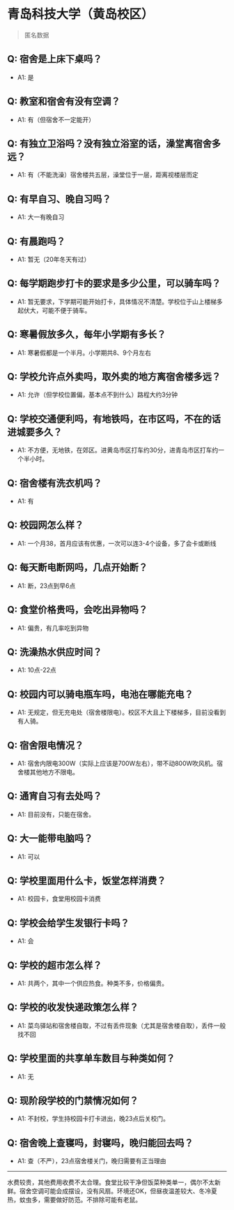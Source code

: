 # 青岛科技大学（黄岛校区）
> 匿名数据
## Q: 宿舍是上床下桌吗？
- A1: 是
## Q: 教室和宿舍有没有空调？
- A1: 有（但宿舍不一定能开）
## Q: 有独立卫浴吗？没有独立浴室的话，澡堂离宿舍多远？
- A1: 有（不能洗澡）宿舍楼共五层，澡堂位于一层，距离视楼层而定
## Q: 有早自习、晚自习吗？
- A1: 大一有晚自习
## Q: 有晨跑吗？
- A1: 暂无（20年冬天有过）
## Q: 每学期跑步打卡的要求是多少公里，可以骑车吗？
- A1: 暂无要求，下学期可能开始打卡，具体情况不清楚。学校位于山上楼梯多起伏大，可能不便于骑车。
## Q: 寒暑假放多久，每年小学期有多长？
- A1: 寒暑假都是一个半月。小学期共8、9个月左右
## Q: 学校允许点外卖吗，取外卖的地方离宿舍楼多远？
- A1: 允许（但学校位置偏，基本点不到什么）路程大约3分钟
## Q: 学校交通便利吗，有地铁吗，在市区吗，不在的话进城要多久？
- A1: 不方便，无地铁，在郊区。进黄岛市区打车约30分，进青岛市区打车约一个半小时。
## Q: 宿舍楼有洗衣机吗？
- A1: 有
## Q: 校园网怎么样？
- A1: 一个月38，首月应该有优惠，一次可以连3-4个设备，多了会卡或断线
## Q: 每天断电断网吗，几点开始断？
- A1: 断，23点到早6点
## Q: 食堂价格贵吗，会吃出异物吗？
- A1: 偏贵，有几率吃到异物
## Q: 洗澡热水供应时间？
- A1: 10点-22点
## Q: 校园内可以骑电瓶车吗，电池在哪能充电？
- A1: 无规定，但无充电处（宿舍楼限电）。校区不大且上下楼梯多，目前没看到有人骑。
## Q: 宿舍限电情况？
- A1: 宿舍内限电300W（实际上应该是700W左右），带不动800W吹风机。宿舍楼其他地方不限电。
## Q: 通宵自习有去处吗？
- A1: 目前没有，只能在宿舍。
## Q: 大一能带电脑吗？
- A1: 可以
## Q: 学校里面用什么卡，饭堂怎样消费？
- A1: 校园卡，食堂用校园卡消费
## Q: 学校会给学生发银行卡吗？
- A1: 会
## Q: 学校的超市怎么样？
- A1: 共两个，其中一个供应热食。种类不多，价格偏贵。
## Q: 学校的收发快递政策怎么样？
- A1: 菜鸟驿站和宿舍楼自取，不过有丢件现象（尤其是宿舍楼自取），丢件一般找不回
## Q: 学校里面的共享单车数目与种类如何？
- A1: 无
## Q: 现阶段学校的门禁情况如何？
- A1: 不封校，学生持校园卡打卡进出，晚23点后关校门。
## Q: 宿舍晚上查寝吗，封寝吗，晚归能回去吗？
- A1: 查（不严），23点宿舍楼关门，晚归需要有正当理由
***
水费较贵，其他费用收费不太合理。食堂比较干净但饭菜种类单一，偶尔不太新鲜。宿舍空调可能会成摆设，没有风扇。环境还OK，但昼夜温差较大、冬冷夏热，蚊虫多，需要做好防范。不排除可能有老鼠。